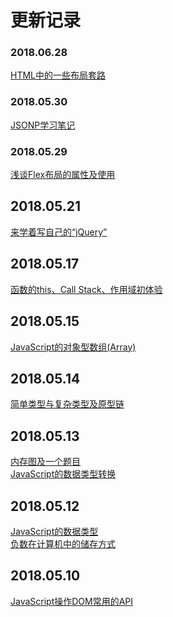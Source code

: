 # 更新记录

### 2018.06.28
[HTML中的一些布局套路](https://github.com/YyzclYang/blog/blob/master/source/2018.06.28%20HTML%E4%B8%AD%E7%9A%84%E4%B8%80%E4%BA%9B%E5%B8%83%E5%B1%80%E5%A5%97%E8%B7%AF.md)

### 2018.05.30
[JSONP学习笔记](https://github.com/YyzclYang/blog/blob/master/source/2018.05.30%20JSONP%E5%AD%A6%E4%B9%A0%E7%AC%94%E8%AE%B0.md)

### 2018.05.29
[浅谈Flex布局的属性及使用](https://github.com/YyzclYang/blog/blob/master/source/2018.05.29%20%E6%B5%85%E8%B0%88Flex%E5%B8%83%E5%B1%80%E7%9A%84%E5%B1%9E%E6%80%A7%E5%8F%8A%E4%BD%BF%E7%94%A8.md)

## 2018.05.21
[来学着写自己的“jQuery”](https://github.com/YyzclYang/blog/blob/master/source/2018.05.21%20%E6%9D%A5%E5%AD%A6%E7%9D%80%E5%86%99%E8%87%AA%E5%B7%B1%E7%9A%84%E2%80%9CjQuery%E2%80%9D.md)

## 2018.05.17
[函数的this、Call Stack、作用域初体验](https://github.com/YyzclYang/blog/blob/master/source/2018.05.17%20%E5%87%BD%E6%95%B0%E7%9A%84this%E3%80%81Call%20Stack%E3%80%81%E4%BD%9C%E7%94%A8%E5%9F%9F%E5%88%9D%E4%BD%93%E9%AA%8C.md)

## 2018.05.15
[JavaScript的对象型数组(Array)](https://github.com/YyzclYang/blog/blob/master/source/2018.05.15%20JavaScript%E7%9A%84%E5%AF%B9%E8%B1%A1%E5%9E%8B%E6%95%B0%E7%BB%84(Array).md)

## 2018.05.14
[简单类型与复杂类型及原型链](https://github.com/YyzclYang/blog/blob/master/source/2018.05.14%20%E7%AE%80%E5%8D%95%E7%B1%BB%E5%9E%8B%E4%B8%8E%E5%A4%8D%E6%9D%82%E7%B1%BB%E5%9E%8B%E5%8F%8A%E5%8E%9F%E5%9E%8B%E9%93%BE.md)

## 2018.05.13
[内存图及一个题目](https://github.com/YyzclYang/blog/blob/master/source/2018.05.13%20%E5%86%85%E5%AD%98%E5%9B%BE%E5%8F%8A%E4%B8%80%E4%B8%AA%E9%A2%98%E7%9B%AE.md)<br>
[JavaScript的数据类型转换](https://github.com/YyzclYang/blog/blob/master/source/2018.05.13%20JavaScript%E7%9A%84%E6%95%B0%E6%8D%AE%E7%B1%BB%E5%9E%8B%E8%BD%AC%E6%8D%A2.md)

## 2018.05.12
[JavaScript的数据类型](https://github.com/YyzclYang/blog/blob/master/source/2018.05.12%20JavaScript%E7%9A%84%E6%95%B0%E6%8D%AE%E7%B1%BB%E5%9E%8B.md)<br>
[负数在计算机中的储存方式](https://github.com/YyzclYang/blog/blob/master/source/2018.05.12%20%E8%B4%9F%E6%95%B0%E5%9C%A8%E8%AE%A1%E7%AE%97%E6%9C%BA%E4%B8%AD%E7%9A%84%E5%82%A8%E5%AD%98%E6%96%B9%E5%BC%8F.md)

## 2018.05.10 

[JavaScript操作DOM常用的API](https://github.com/YyzclYang/blog/blob/master/source/2018.05.10%20JavaScript%E6%93%8D%E4%BD%9CDOM%E5%B8%B8%E7%94%A8%E7%9A%84API.md)
